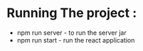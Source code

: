 # Running The project :
  * npm run server - to run the server jar
  * npm run start - run the react application



